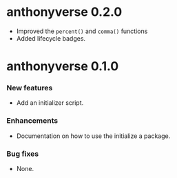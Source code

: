 # anthonyverse 0.2.0

-   Improved the `percent()` and `comma()` functions
-   Added lifecycle badges.

# anthonyverse 0.1.0

### New features

-   Add an initializer script.

### Enhancements

-   Documentation on how to use the initialize a package.

### Bug fixes

-   None.
